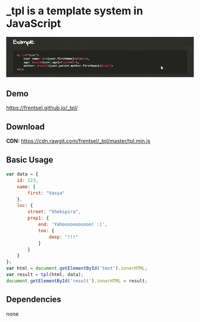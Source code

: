 # _tpl is a template system in JavaScript
![preview](/img/introduce.png)

## Demo
https://frentsel.github.io/_tpl/

## Download
**CDN:** https://cdn.rawgit.com/frentsel/_tpl/master/tpl.min.js

## Basic Usage

```javascript
var data = {
    id: 123,
    name: {
        first: "Vasya"
    },
    loc: {
        street: "Shekspira",
        prop1: {
            end: 'Yahooooooooooo! :)',
            too: {
                deep: "!!!"
            }
        }
    }
};
var html = document.getElementById('text').innerHTML;
var result = tpl(html, data);
document.getElementById('result').innerHTML = result;
```

## Dependencies

none
